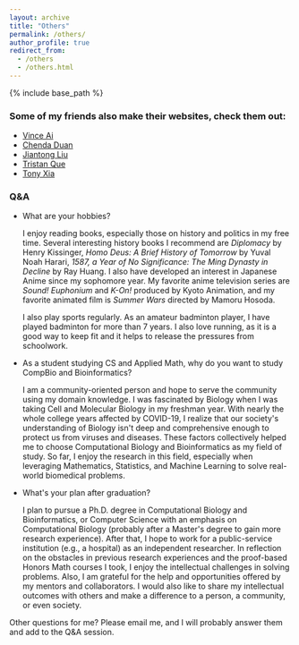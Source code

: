 ```yaml
---
layout: archive
title: "Others"
permalink: /others/
author_profile: true
redirect_from:
  - /others
  - /others.html
---
```


{% include base_path %}


### Some of my friends also make their websites, check them out:
- [Vince Ai](https://vince-ai.github.io/)
- [Chenda Duan](https://chendaduan.com/)
- [Jiantong Liu](https://jiantongliu.github.io/)
- [Tristan Que](https://tristan816la.github.io/)
- [Tony Xia](https://tonyxia2001.github.io/)


### Q&A
* What are your hobbies?

  I enjoy reading books, especially those on history and politics in my free time. Several interesting history books I recommend are *Diplomacy* by Henry Kissinger, *Homo Deus: A Brief History of Tomorrow* by Yuval Noah Harari, *1587, a Year of No Significance: The Ming Dynasty in Decline* by Ray Huang. I also have developed an interest in Japanese Anime since my sophomore year. My favorite anime television series are *Sound! Euphonium* and *K-On!* produced by Kyoto Animation, and my favorite animated film is *Summer Wars* directed by Mamoru Hosoda. 

  I also play sports regularly. As an amateur badminton player, I have played badminton for more than 7 years. I also love running, as it is a good way to keep fit and it helps to release the pressures from schoolwork.


* As a student studying CS and Applied Math, why do you want to study CompBio and Bioinformatics?

  I am a community-oriented person and hope to serve the community using my domain knowledge. I was fascinated by Biology when I was taking Cell and Molecular Biology in my freshman year. With nearly the whole college years affected by COVID-19, I realize that our society's understanding of Biology isn't deep and comprehensive enough to protect us from viruses and diseases. These factors collectively helped me to choose Computational Biology and Bioinformatics as my field of study. So far, I enjoy the research in this field, especially when leveraging Mathematics, Statistics, and Machine Learning to solve real-world biomedical problems.

* What's your plan after graduation?

  I plan to pursue a Ph.D. degree in Computational Biology and Bioinformatics, or Computer Science with an emphasis on Computational Biology (probably after a Master's degree to gain more research experience). After that, I hope to work for a public-service institution (e.g., a hospital) as an independent researcher. In reflection on the obstacles in previous research experiences and the proof-based Honors Math courses I took, I enjoy the intellectual challenges in solving problems. Also, I am grateful for the help and opportunities offered by my mentors and collaborators. I would also like to share my intellectual outcomes with others and make a difference to a person, a community, or even society.


Other questions for me? Please email me, and I will probably answer them and add to the Q&A session. 